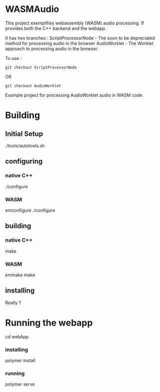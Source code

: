 # WASMAudio

This project exemplifies webassembly (WASM) audio processing.
If provides both the C++ backend and the webapp.

It has two branches :
ScriptProcessorNode - The soon to be depreciated method for processing audio in the browser
AudioWorklet - The Worklet approach to processing audio in the browser.

To use :
```
git checkout ScriptProcessorNode
```
OR
```
git checkout AudioWorklet
```
Example project for processing AudioWorklet audio in WASM code.

# Building
## Initial Setup

./tools/autotools.sh

## configuring
### native C++
./configure

### WASM
emconfigure ./configure

## building
### native C++
make
### WASM
emmake make

## installing

Really ?

# Running the webapp

cd webApp

### installing

polymer install

### running

polymer serve
